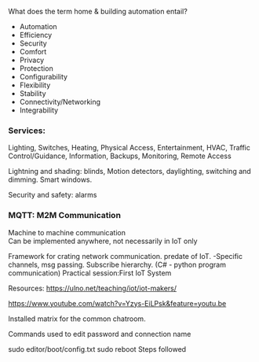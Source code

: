 What does the term home & building automation entail?
- Automation
- Efficiency 
- Security
- Comfort
- Privacy
- Protection
- Configurability
- Flexibility
- Stability
- Connectivity/Networking
- Integrability


### Services: 
Lighting, Switches, Heating, Physical
Access, Entertainment, HVAC, Traffic
Control/Guidance, Information, Backups, Monitoring,
Remote Access 

Lightning and shading: blinds, Motion detectors, daylighting, switching and dimming. Smart windows.

Security and safety: alarms

### MQTT: M2M Communication

Machine to machine communication  
Can be implemented anywhere, not necessarily in IoT only

Framework for crating network communication. predate of IoT. -Specific channels, msg passing. Subscribe hierarchy. (C# - python program communication)
Practical session:First IoT System

Resources: https://ulno.net/teaching/iot/iot-makers/

https://www.youtube.com/watch?v=Yzys-EiLPsk&feature=youtu.be

Installed matrix for the common chatroom.

Commands used to edit password and connection name

sudo editor/boot/config.txt
sudo reboot
Steps followed





